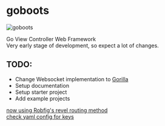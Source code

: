 goboots
=======
![goboots](https://s3.amazonaws.com/gabstv-github/goboots.png)

Go View Controller Web Framework  
Very early stage of development, so expect a lot of changes.

## TODO:
- Change Websocket implementation to [Gorilla](https://github.com/gorilla/websocket)
- Setup documentation
- Setup starter project
- Add example projects

[now using Robfig's revel routing method](http://revel.github.io/manual/routing.html)  
[check yaml config for keys](http://godoc.org/gopkg.in/yaml.v2)
